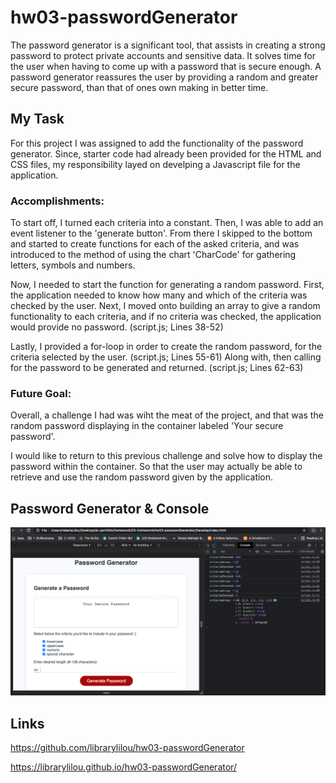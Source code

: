 # hw03-passwordGenerator

The password generator is a significant tool, that assists in creating a strong password to protect private accounts and sensitive data. It solves time for the user when having to come up with a password that is secure enough. A password generator reassures the user by providing a random and greater secure password, than that of ones own making in better time. 

## My Task
For this project I was assigned to add the functionality of the password generator. Since, starter code had already been provided for the HTML and CSS files, my responsibility layed on develping a Javascript file for the application.

### Accomplishments:

To start off, I turned each criteria into a constant. Then, I was able to add an event listener to the 'generate button'. From there I skipped to the bottom and started to create functions for each of the asked criteria, and was introduced to the method of using the chart 'CharCode' for gathering letters, symbols and numbers. 

Now, I needed to start the function for generating a random password. First, the application needed to know how many and which of the criteria was checked by the user. Next, I moved onto building an array to give a random functionality to each criteria, and if no criteria was checked, the application would provide no password. (script.js; Lines 38-52)

Lastly, I provided a for-loop in order to create the random password, for the criteria selected by the user. (script.js; Lines 55-61) Along with, then calling for the password to be generated and returned. (script.js; Lines 62-63)

### Future Goal:
Overall, a challenge I had was wiht the meat of the project, and that was the random password displaying in the container labeled 'Your secure password'. 

I would like to return to this previous challenge and solve how to display the password within the container. So that the user may actually be able to retrieve and use the random password given by the application.

## Password Generator & Console
![Image of PasswordGenerator](./assets/passwordGenerator.png)

## Links
https://github.com/librarylilou/hw03-passwordGenerator

https://librarylilou.github.io/hw03-passwordGenerator/